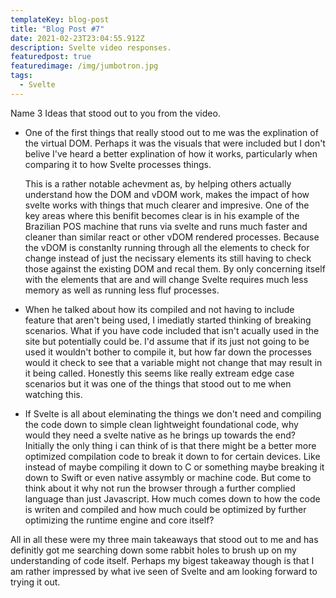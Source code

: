 ```yaml
---
templateKey: blog-post
title: "Blog Post #7"
date: 2021-02-23T23:04:55.912Z
description: Svelte video responses.
featuredpost: true
featuredimage: /img/jumbotron.jpg
tags:
  - Svelte
---
```

Name 3 Ideas that stood out to you from the video.



* One of the first things that really stood out to me was the explination of the virtual DOM. Perhaps it was the visuals that were included but I don't belive I've heard a better explination of how it works, particularly when comparing it to how Svelte processes things.

  This is a rather notable achevment as, by helping others actually understand how the DOM and vDOM work, makes the impact of how svelte works with things that much clearer and impresive. One of the key areas where this benifit becomes clear is in his example of the Brazilian POS machine that runs via svelte and runs much faster and cleaner than similar react or other vDOM rendered processes. Because the vDOM is constanlty running through all the elements to check for change instead of just the necissary elements its still having to check those against the existing DOM and recal them. By only concerning itself with the elements that are and will change Svelte requires much less memory as well as running less fluf processes.



* When he talked about how its compiled and not having to include feature that aren't being used, I imediatly started thinking of breaking scenarios. What if you have code included that isn't acually used in the site but potentially could be. I'd assume that if its just not going to be used it wouldn't bother to compile it, but how far down the processes would it check to see that a variable might not change that may result in it being called. Honestly this seems like really extream edge case scenarios but it was one of the things that stood out to me when watching this.



* If Svelte is all about eleminating the things we don't need and compiling the code down to simple clean lightweight foundational code, why would they need a svelte native as he brings up towards the end? Initially the only thing i can think of is that there might be a better more optimized compilation code to break it down to for certain devices. Like instead of maybe compiling it down to C or something maybe breaking it down to Swift or even native assymbly or machine code. But come to think about it why not run the browser through a further complied language than just Javascript. How much comes down to how the code is writen and compiled and how much could be optimized by further optimizing the runtime engine and core itself?

All in all these were my three main takeaways that stood out to me and has definitly got me searching down some rabbit holes to brush up on my understanding of code itself. Perhaps my bigest takeaway though is that I am rather impressed by what ive seen of Svelte and am looking forward to trying it out.